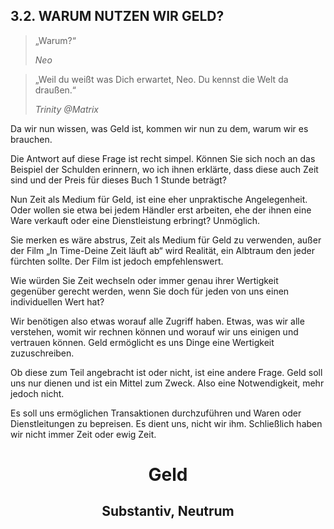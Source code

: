 ## 3.2. WARUM NUTZEN WIR GELD?

> „Warum?“
> 
> *Neo*

> „Weil du weißt was Dich erwartet, Neo. Du kennst die Welt da draußen.“
> 
> *Trinity @Matrix*

Da wir nun wissen, was Geld ist, kommen wir nun zu dem, warum wir es brauchen.

Die Antwort auf diese Frage ist recht simpel. Können Sie sich noch an das Beispiel der Schulden erinnern, wo ich ihnen erklärte, dass diese auch Zeit sind und der Preis für dieses Buch 1 Stunde beträgt?

Nun Zeit als Medium für Geld, ist eine eher unpraktische Angelegenheit. Oder wollen sie etwa bei jedem Händler erst arbeiten, ehe der ihnen eine Ware verkauft oder eine Dienstleistung erbringt? Unmöglich.

Sie merken es wäre abstrus, Zeit als Medium für Geld zu verwenden, außer der Film „In Time-Deine Zeit läuft ab“ wird Realität, ein Albtraum den jeder fürchten sollte. Der Film ist jedoch empfehlenswert. 

Wie würden Sie Zeit wechseln oder immer genau ihrer Wertigkeit gegenüber gerecht werden, wenn
Sie doch für jeden von uns einen individuellen Wert hat?

Wir benötigen also etwas worauf alle Zugriff haben. Etwas, was wir alle verstehen, womit wir rechnen können
und worauf wir uns einigen und vertrauen können. Geld ermöglicht es uns Dinge eine Wertigkeit
zuzuschreiben.

Ob diese zum Teil angebracht ist oder nicht, ist eine andere Frage. Geld soll uns nur dienen und ist ein Mittel zum
Zweck. Also eine Notwendigkeit, mehr jedoch nicht.

Es soll uns ermöglichen Transaktionen durchzuführen und Waren oder Dienstleitungen zu bepreisen. Es dient uns, nicht wir ihm. Schließlich
haben wir nicht immer Zeit oder ewig Zeit.

<center>

# Geld
## Substantiv, Neutrum

</center>
